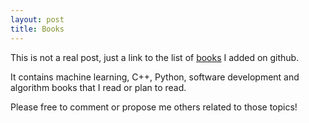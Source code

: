 ```yaml
---
layout: post
title: Books
---
```


This is not a real post, just a link to the list of [books](https://github.com/risuwwv/Books/blob/master/README.md) I added on github.

It contains machine learning, C++, Python, software development and algorithm books that I read or plan to read.

Please free to comment or propose me others related to those topics!
